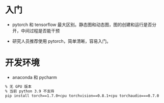# 入门

- pytorch 和 tensorflow 最大区别。静态图和动态图，图的创建和运行是否分开，中间过程是否能干预

- 研究人员推荐使用 pytorch，简单清晰，容易入门。

# 开发环境

- anaconda 和 pycharm

```cmd
% 无 GPU 版本
% 当前 python 3.9 不支持
pip install torch==1.7.0+cpu torchvision==0.8.1+cpu torchaudio===0.7.0 -f https://download.pytorch.org/whl/torch_stable.html
```